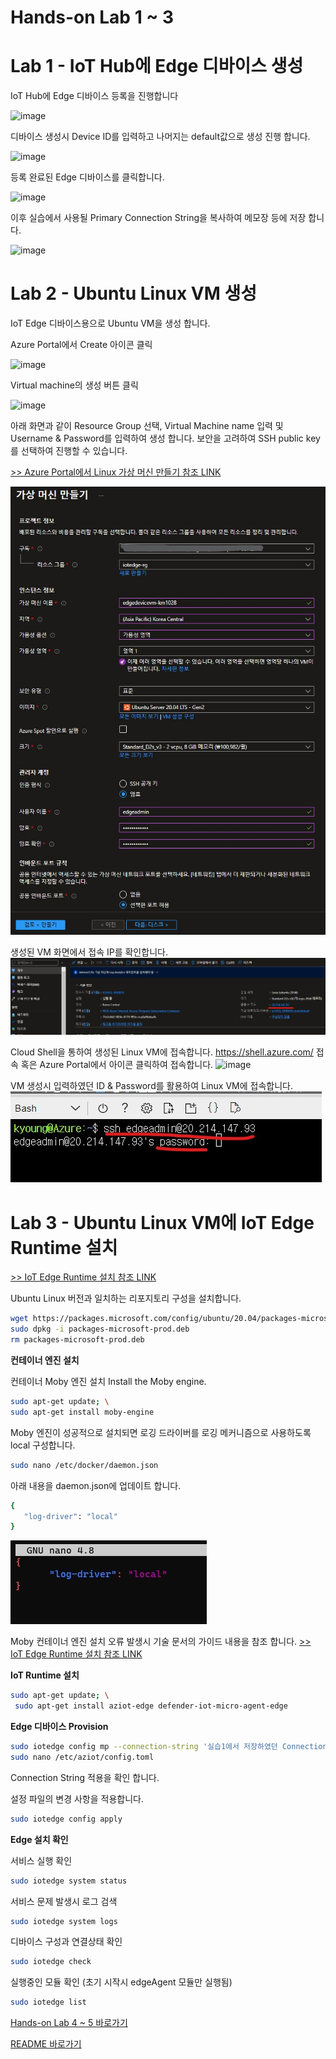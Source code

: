 
# Hands-on Lab 1 ~ 3 #
# Lab 1 - IoT Hub에 Edge 디바이스 생성
IoT Hub에 Edge 디바이스 등록을 진행합니다

![image](https://user-images.githubusercontent.com/14192817/139300912-fdc68578-88dd-4d71-8c99-3f39c246aa8d.png)

디바이스 생성시 Device ID를 입력하고 나머지는 default값으로 생성 진행 합니다.

![image](https://user-images.githubusercontent.com/14192817/139301040-b22407dc-00f3-40b7-bf9e-47f1868cec21.png)

등록 완료된 Edge 디바이스를 클릭합니다.

![image](https://user-images.githubusercontent.com/14192817/139301177-8d63b338-281f-44dc-ac64-0c5dc9da02e2.png)

이후 실습에서 사용될 Primary Connection String을 복사하여 메모장 등에 저장 합니다.

![image](https://user-images.githubusercontent.com/14192817/139301221-4db9bc4a-2d50-42c1-911a-aec7a97760ec.png)


# Lab 2 - Ubuntu Linux VM 생성
IoT Edge 디바이스용으로 Ubuntu VM을 생성 합니다.

Azure Portal에서 Create 아이콘 클릭

![image](https://user-images.githubusercontent.com/14192817/139298970-6744e729-eec7-4371-8ace-f4a818f58804.png)

Virtual machine의 생성 버튼 클릭

![image](https://user-images.githubusercontent.com/14192817/139299181-cf0e0ef3-9d72-47eb-8321-a18ce8f10697.png)

아래 화면과 같이 Resource Group 선택, Virtual Machine name 입력 및 Username & Password를 입력하여 생성 합니다.
보안을 고려하여 SSH public key를 선택하여 진행할 수 있습니다.

[>> Azure Portal에서 Linux 가상 머신 만들기 참조 LINK](https://docs.microsoft.com/ko-kr/azure/virtual-machines/linux/quick-create-portal#create-virtual-machine)

![image](https://github.com/min-git/IoTEdgeHOL/blob/main/images/VM01.jpg)

생성된 VM 화면에서 접속 IP를 확인합니다.
![image](https://github.com/min-git/IoTEdgeHOL/blob/main/images/VM02-IP.jpg)

Cloud Shell을 통하여 생성된 Linux VM에 접속합니다.
https://shell.azure.com/ 접속 혹은 Azure Portal에서 아이콘 클릭하여 접속합니다.
![image](https://user-images.githubusercontent.com/14192817/139300185-432cc299-d89c-42db-8dd7-3f4a3be54efb.png)

VM 생성시 입력하였던 ID & Password를 활용하여 Linux VM에 접속합니다.
![image](https://github.com/min-git/IoTEdgeHOL/blob/main/images/VM03-bash.jpg)


# Lab 3 - Ubuntu Linux VM에 IoT Edge Runtime 설치
[>> IoT Edge Runtime 설치 참조 LINK](https://docs.microsoft.com/ko-kr/azure/iot-edge/how-to-provision-single-device-linux-symmetric?view=iotedge-2020-11&tabs=azure-portal)

Ubuntu Linux 버전과 일치하는 리포지토리 구성을 설치합니다.
  ```bash
wget https://packages.microsoft.com/config/ubuntu/20.04/packages-microsoft-prod.deb -O packages-microsoft-prod.deb
sudo dpkg -i packages-microsoft-prod.deb
rm packages-microsoft-prod.deb
 ```

**컨테이너 엔진 설치**

 컨테이너 Moby 엔진 설치
Install the Moby engine.
   ```bash
sudo apt-get update; \
  sudo apt-get install moby-engine
  ```

Moby 엔진이 성공적으로 설치되면 로깅 드라이버를 로깅 메커니즘으로 사용하도록local 구성합니다.
   ```bash
sudo nano /etc/docker/daemon.json
  ```

아래 내용을 daemon.json에 업데이트 합니다.
   ```bash
{
      "log-driver": "local"
}
  ```
![image](https://github.com/min-git/IoTEdgeHOL/blob/main/images/demon.jpg)

Moby 컨테이너 엔진 설치 오류 발생시 기술 문서의 가이드 내용을 참조 합니다.
[>> IoT Edge Runtime 설치 참조 LINK](https://docs.microsoft.com/ko-kr/azure/iot-edge/how-to-provision-single-device-linux-symmetric?view=iotedge-2020-11&tabs=azure-portal)

**IoT Runtime 설치**

 ```bash
sudo apt-get update; \
  sudo apt-get install aziot-edge defender-iot-micro-agent-edge
 ```

**Edge 디바이스 Provision**
 ```bash
sudo iotedge config mp --connection-string '실습1에서 저장하였던 Connection String 입력'
sudo nano /etc/aziot/config.toml
  ```
 Connection String 적용을 확인 합니다.

설정 파일의 변경 사항을 적용합니다.
 ```bash
sudo iotedge config apply
 ```

**Edge 설치 확인**

서비스 실행 확인
```bash
sudo iotedge system status
 ```
 
서비스 문제 발생시 로그 검색
```bash
sudo iotedge system logs
 ```
 
디바이스 구성과 연결상태 확인
```bash
sudo iotedge check
 ```
 
실행중인 모듈 확인 (초기 시작시 edgeAgent 모듈만 실행됨)
```bash
sudo iotedge list
 ```

[Hands-on Lab 4 ~ 5 바로가기](https://github.com/min-git/IoTEdgeHOL/blob/main/HOL4-5.md)

[README 바로가기](https://github.com/min-git/IoTEdgeHOL/blob/main/README.md)
